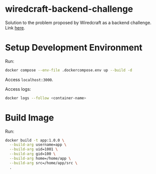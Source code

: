 # wiredcraft-backend-challenge
Solution to the problem proposed by Wiredcraft as a backend challenge.
Link [here](https://github.com/Wiredcraft/test-backend).

# Setup Development Environment

Run:

```bash
docker compose --env-file .dockercompose.env up --build -d
```

Access `localhost:3000`.

Access logs:

```bash
docker logs --follow <container-name>
```

# Build Image

Run:

```bash
docker build -t app:1.0.0 \
  --build-arg username=app \
  --build-arg uid=1001 \
  --build-arg gid=100 \
  --build-arg home=/home/app \
  --build-arg src=/home/app/src \
  .
```
